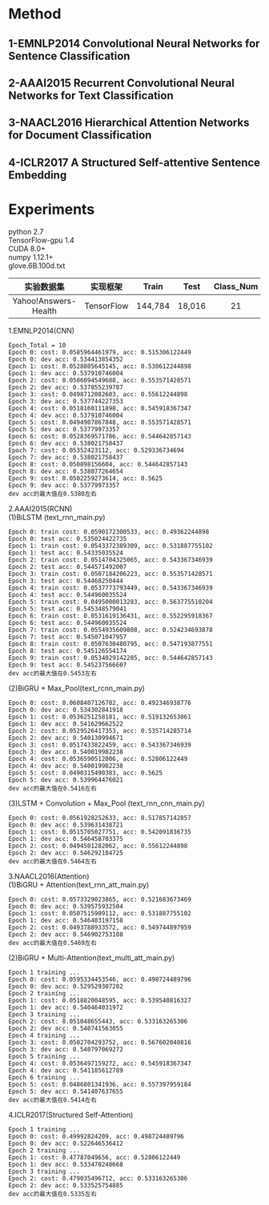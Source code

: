 # Method
## 1-EMNLP2014 Convolutional Neural Networks for Sentence Classification

## 2-AAAI2015 Recurrent Convolutional Neural Networks for Text Classification

## 3-NAACL2016 Hierarchical Attention Networks for Document Classification

## 4-ICLR2017 A Structured Self-attentive Sentence Embedding

# Experiments 
python 2.7   
TensorFlow-gpu 1.4  
CUDA 8.0+  
numpy 1.12.1+  
glove.6B.100d.txt  

|      实验数据集      |    实现框架   |Train|Test|Class_Num|Max_Sentence_Length|
|:--------------------:|:--------------:|:------:|:----:|:--------:|:--------:|
|Yahoo!Answers-Health|TensorFlow|144,784|18,016|21|16|

1.EMNLP2014(CNN)  
```
Epoch_Total = 10     
Epoch 0: cost: 0.0585964461979, acc: 0.515306122449  
Epoch 0: dev acc: 0.534413854352  
Epoch 1: cost: 0.0528805645145, acc: 0.530612244898  
Epoch 1: dev acc: 0.537910746004  
Epoch 2: cost: 0.0506094549688, acc: 0.553571428571  
Epoch 2: dev acc: 0.537855239787  
Epoch 3: cost: 0.0498712082603, acc: 0.55612244898  
Epoch 3: dev acc: 0.537744227353  
Epoch 4: cost: 0.0518160111898, acc: 0.545918367347  
Epoch 4: dev acc: 0.537910746004  
Epoch 5: cost: 0.0494907867848, acc: 0.553571428571  
Epoch 5: dev acc: 0.53779973357  
Epoch 6: cost: 0.0528369571786, acc: 0.544642857143  
Epoch 6: dev acc: 0.538021758437  
Epoch 7: cost: 0.05352423112, acc: 0.529336734694  
Epoch 7: dev acc: 0.538021758437  
Epoch 8: cost: 0.050898156604, acc: 0.544642857143  
Epoch 8: dev acc: 0.538077264654  
Epoch 9: cost: 0.0502259273614, acc: 0.5625  
Epoch 9: dev acc: 0.53779973357  
dev acc的最大值在0.5380左右 
```
2.AAAI2015(RCNN)   
(1)BiLSTM (text_rnn_main.py)
```
Epoch 0: train cost: 0.0590172300533, acc: 0.49362244898  
Epoch 0: test acc: 0.535024422735  
Epoch 1: train cost: 0.0543372389309, acc: 0.531887755102  
Epoch 1: test acc: 0.54335035524  
Epoch 2: train cost: 0.0514704325065, acc: 0.543367346939  
Epoch 2: test acc: 0.544571492007  
Epoch 3: train cost: 0.0507184206223, acc: 0.553571428571  
Epoch 3: test acc: 0.54468250444  
Epoch 4: train cost: 0.0537773793449, acc: 0.543367346939  
Epoch 4: test acc: 0.544960035524  
Epoch 5: train cost: 0.0495000013283, acc: 0.563775510204  
Epoch 5: test acc: 0.545348579041  
Epoch 6: train cost: 0.0531619136431, acc: 0.552295918367  
Epoch 6: test acc: 0.544960035524  
Epoch 7: train cost: 0.0554935609808, acc: 0.524234693878  
Epoch 7: test acc: 0.545071047957  
Epoch 8: train cost: 0.0507630480795, acc: 0.547193877551  
Epoch 8: test acc: 0.545126554174  
Epoch 9: train cost: 0.0534029142285, acc: 0.544642857143  
Epoch 9: test acc: 0.545237566607  
dev acc的最大值在0.5453左右  
```
(2)BiGRU + Max_Pool(text_rcnn_main.py) 
``` 
Epoch 0: cost: 0.0608407126702, acc: 0.492346938776   
Epoch 0: dev acc: 0.534302841918  
Epoch 1: cost: 0.0536251258181, acc: 0.519132653061  
Epoch 1: dev acc: 0.541629662522  
Epoch 2: cost: 0.0529526417353, acc: 0.535714285714  
Epoch 2: dev acc: 0.540130994671  
Epoch 3: cost: 0.0517433822459, acc: 0.543367346939  
Epoch 3: dev acc: 0.540019982238  
Epoch 4: cost: 0.0536590512006, acc: 0.52806122449  
Epoch 4: dev acc: 0.540019982238  
Epoch 5: cost: 0.0490315490383, acc: 0.5625  
Epoch 5: dev acc: 0.539964476021  
dev acc的最大值在0.5416左右 
```

(3)LSTM + Convolution + Max_Pool (text_rnn_cnn_main.py) 
```
Epoch 0: cost: 0.0561928252633, acc: 0.517857142857  
Epoch 0: dev acc: 0.539631438721  
Epoch 1: cost: 0.0515705027751, acc: 0.542091836735  
Epoch 1: dev acc: 0.546458703375  
Epoch 2: cost: 0.0494501282062, acc: 0.55612244898  
Epoch 2: dev acc: 0.546292184725  
dev acc的最大值在0.5464左右 
```
3.NAACL2016(Attention)  
(1)BiGRU + Attention(text_rnn_att_main.py)
```
Epoch 0: cost: 0.0573329023865, acc: 0.521683673469
Epoch 0: dev acc: 0.539575932504
Epoch 1: cost: 0.0507515909112, acc: 0.531887755102
Epoch 1: dev acc: 0.546403197158
Epoch 2: cost: 0.0493788933572, acc: 0.549744897959
Epoch 2: dev acc: 0.546902753108
dev acc的最大值在0.5469左右
```
(2)BiGRU + Multi-Attention(text_multi_att_main.py)
```
Epoch 1 training ...  
Epoch 0: cost: 0.0595334453546, acc: 0.498724489796  
Epoch 0: dev acc: 0.529529307282  
Epoch 2 training ...  
Epoch 1: cost: 0.0518820048595, acc: 0.539540816327  
Epoch 1: dev acc: 0.540464031972  
Epoch 3 training ...  
Epoch 2: cost: 0.051048655443, acc: 0.533163265306  
Epoch 2: dev acc: 0.540741563055  
Epoch 4 training ...  
Epoch 3: cost: 0.0502704293752, acc: 0.567602040816  
Epoch 3: dev acc: 0.540797069272  
Epoch 5 training ...  
Epoch 4: cost: 0.0536497159272, acc: 0.545918367347  
Epoch 4: dev acc: 0.541185612789  
Epoch 6 training ...  
Epoch 5: cost: 0.0486801341936, acc: 0.557397959184  
Epoch 5: dev acc: 0.541407637655  
dev acc的最大值在0.5414左右
```
4.ICLR2017(Structured Self-Attention)
```
Epoch 1 training ...  
Epoch 0: cost: 0.49992824209, acc: 0.498724489796  
Epoch 0: dev acc: 0.522646536412  
Epoch 2 training ...  
Epoch 1: cost: 0.47787049656, acc: 0.52806122449  
Epoch 1: dev acc: 0.533470248668  
Epoch 3 training ...  
Epoch 2: cost: 0.479035496712, acc: 0.533163265306  
Epoch 2: dev acc: 0.533525754885  
dev acc的最大值在0.5335左右
```







